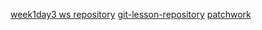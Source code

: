 [week1day3 ws repository](https://github.com/boldizsar4/greenfox)
[git-lesson-repository](https://github.com/boldizsar4/git-lesson-repository)
[patchwork](https://github.com/boldizsar4/patchwork)

